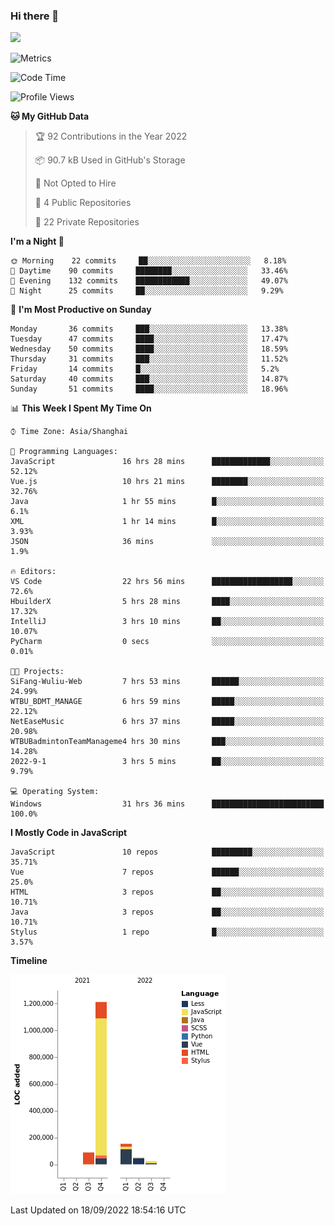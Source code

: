 ### Hi there 👋
![](https://github-readme-stats.vercel.app/api?username=Jamartin-create)

![Metrics](https://metrics.lecoq.io/Jamartin-create?template=classic&base.activity=0&base.community=0&base.repositories=0&isocalendar=1&calendar=1&languages=1&base=header%2C%20activity%2C%20community%2C%20repositories%2C%20metadata&base.indepth=false&base.hireable=false&isocalendar=false&isocalendar.duration=full-year&languages=false&languages.limit=8&languages.threshold=0%25&languages.other=false&languages.colors=github&languages.sections=most-used&languages.indepth=false&languages.analysis.timeout=15&languages.categories=markup%2C%20programming&languages.recent.categories=markup%2C%20programming&languages.recent.load=300&languages.recent.days=14&calendar=false&calendar.limit=1&config.timezone=Asia%2FShanghai)

<!--START_SECTION:waka-->
![Code Time](http://img.shields.io/badge/Code%20Time-137%20hrs%201%20min-blue)

![Profile Views](http://img.shields.io/badge/Profile%20Views-0-blue)

**🐱 My GitHub Data** 

> 🏆 92 Contributions in the Year 2022
 > 
> 📦 90.7 kB Used in GitHub's Storage 
 > 
> 🚫 Not Opted to Hire
 > 
> 📜 4 Public Repositories 
 > 
> 🔑 22 Private Repositories  
 > 
**I'm a Night 🦉** 

```text
🌞 Morning    22 commits     ██░░░░░░░░░░░░░░░░░░░░░░░   8.18% 
🌆 Daytime    90 commits     ████████░░░░░░░░░░░░░░░░░   33.46% 
🌃 Evening    132 commits    ████████████░░░░░░░░░░░░░   49.07% 
🌙 Night      25 commits     ██░░░░░░░░░░░░░░░░░░░░░░░   9.29%

```
📅 **I'm Most Productive on Sunday** 

```text
Monday       36 commits     ███░░░░░░░░░░░░░░░░░░░░░░   13.38% 
Tuesday      47 commits     ████░░░░░░░░░░░░░░░░░░░░░   17.47% 
Wednesday    50 commits     ████░░░░░░░░░░░░░░░░░░░░░   18.59% 
Thursday     31 commits     ███░░░░░░░░░░░░░░░░░░░░░░   11.52% 
Friday       14 commits     █░░░░░░░░░░░░░░░░░░░░░░░░   5.2% 
Saturday     40 commits     ███░░░░░░░░░░░░░░░░░░░░░░   14.87% 
Sunday       51 commits     ████░░░░░░░░░░░░░░░░░░░░░   18.96%

```


📊 **This Week I Spent My Time On** 

```text
⌚︎ Time Zone: Asia/Shanghai

💬 Programming Languages: 
JavaScript               16 hrs 28 mins      █████████████░░░░░░░░░░░░   52.12% 
Vue.js                   10 hrs 21 mins      ████████░░░░░░░░░░░░░░░░░   32.76% 
Java                     1 hr 55 mins        █░░░░░░░░░░░░░░░░░░░░░░░░   6.1% 
XML                      1 hr 14 mins        █░░░░░░░░░░░░░░░░░░░░░░░░   3.93% 
JSON                     36 mins             ░░░░░░░░░░░░░░░░░░░░░░░░░   1.9%

🔥 Editors: 
VS Code                  22 hrs 56 mins      ██████████████████░░░░░░░   72.6% 
HbuilderX                5 hrs 28 mins       ████░░░░░░░░░░░░░░░░░░░░░   17.32% 
IntelliJ                 3 hrs 10 mins       ██░░░░░░░░░░░░░░░░░░░░░░░   10.07% 
PyCharm                  0 secs              ░░░░░░░░░░░░░░░░░░░░░░░░░   0.01%

🐱‍💻 Projects: 
SiFang-Wuliu-Web         7 hrs 53 mins       ██████░░░░░░░░░░░░░░░░░░░   24.99% 
WTBU_BDMT_MANAGE         6 hrs 59 mins       █████░░░░░░░░░░░░░░░░░░░░   22.12% 
NetEaseMusic             6 hrs 37 mins       █████░░░░░░░░░░░░░░░░░░░░   20.98% 
WTBUBadmintonTeamManageme4 hrs 30 mins       ███░░░░░░░░░░░░░░░░░░░░░░   14.28% 
2022-9-1                 3 hrs 5 mins        ██░░░░░░░░░░░░░░░░░░░░░░░   9.79%

💻 Operating System: 
Windows                  31 hrs 36 mins      █████████████████████████   100.0%

```

**I Mostly Code in JavaScript** 

```text
JavaScript               10 repos            █████████░░░░░░░░░░░░░░░░   35.71% 
Vue                      7 repos             ██████░░░░░░░░░░░░░░░░░░░   25.0% 
HTML                     3 repos             ██░░░░░░░░░░░░░░░░░░░░░░░   10.71% 
Java                     3 repos             ██░░░░░░░░░░░░░░░░░░░░░░░   10.71% 
Stylus                   1 repo              █░░░░░░░░░░░░░░░░░░░░░░░░   3.57%

```


**Timeline**

![Chart not found](https://raw.githubusercontent.com/Jamartin-create/Jamartin-create/master/charts/bar_graph.png) 


 Last Updated on 18/09/2022 18:54:16 UTC
<!--END_SECTION:waka-->
